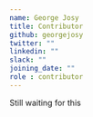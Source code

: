 ```yaml
---
name: George Josy
title: Contributor
github: georgejosy
twitter: ""
linkedin: ""
slack: ""
joining_date: ""
role : contributor
---
```


Still waiting for this
